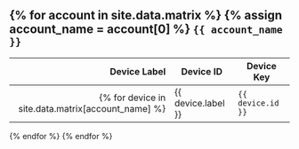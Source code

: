 {% for account in site.data.matrix %}
{% assign account_name = account[0] %}
`{{ account_name }}`
--------------

| Device Label | Device ID | Device Key |
|-------------:|-----------|------------|
{% for device in site.data.matrix[account_name] %}| {{ device.label }} | `{{ device.id }}` | `{{ device.key }}` |
{% endfor %}
{% endfor %}